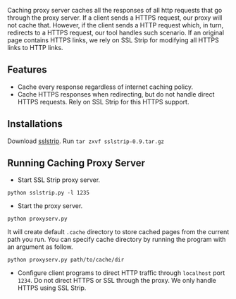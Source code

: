 Caching proxy server caches all the responses of all http requests that go through the proxy server. If a client sends a HTTPS request, our proxy will not cache that. However, if the client sends a HTTP request which, in turn, redirects to a HTTPS request, our tool handles such scenario. If an original page contains HTTPS links, we rely on SSL Strip for modifying all HTTPS links to HTTP links.

Features
--------

- Cache every response regardless of internet caching policy.
- Cache HTTPS responses when redirecting, but do not handle direct HTTPS requests. Rely on SSL Strip for this HTTPS support.


Installations
-------------

Download [sslstrip](http://www.thoughtcrime.org/software/sslstrip). 
Run `tar zxvf sslstrip-0.9.tar.gz`

Running Caching Proxy Server
----------------------------

- Start SSL Strip proxy server.
```
python sslstrip.py -l 1235
```

- Start the proxy server.
```
python proxyserv.py
```

It will create default `.cache` directory to store cached pages from the current path you run. You can specify cache directory by running the program with an argument as follow.

```
python proxyserv.py path/to/cache/dir
```

- Configure client programs to direct HTTP traffic through `localhost` port `1234`. Do not direct HTTPS or SSL through the proxy. We only handle HTTPS using SSL Strip.

